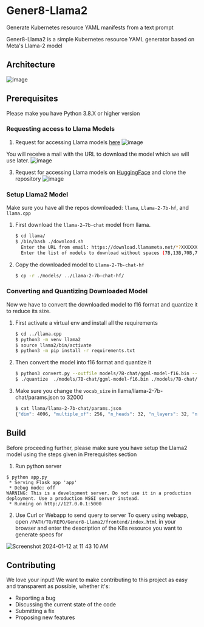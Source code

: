 # Gener8-Llama2
Generate Kubernetes resource YAML manifests from a text prompt

Gener8-Llama2 is a simple Kubernetes resource YAML generator based on Meta's Llama-2 model

## Architecture

![image](https://github.com/rutu-k/Gener8-Llama2/assets/25836028/410311c5-599b-4bdd-b1e3-cf3f7aacdc15)


## Prerequisites

Please make you have Python 3.8.X or higher version

### Requesting access to Llama Models
1. Request for accessing Llama models [here](https://ai.meta.com/resources/models-and-libraries/llama-downloads/)
![image](https://github.com/PrasadG193/Gener8-Llama2/assets/25836028/17f92fa9-db87-41f0-ac82-7c9ad818f2fb)

You will receive a mail with the URL to download the model which we will use later.
![image](https://github.com/PrasadG193/Gener8-Llama2/assets/25836028/86e123ea-36d8-4604-a61f-5f163d665f15)


3. Request for accessing Llama models on [HuggingFace](https://huggingface.co/meta-llama/Llama-2-7b-hf) and clone the repository
![image](https://github.com/PrasadG193/Gener8-Llama2/assets/25836028/250f597a-8038-4b06-b652-5cf939f472b2)

### Setup Llama2 Model
Make sure you have all the repos downloaded: `llama`, `Llama-2-7b-hf`, and `llama.cpp`
1. First download the `llama-2–7b-chat` model from llama.
   ```sh
   $ cd llama/
   $ /bin/bash ./download.sh
     Enter the URL from email: https://download.llamameta.net/*?XXXXXXXXXXXXX
     Enter the list of models to download without spaces (7B,13B,70B,7B-chat,13B-chat,70B-chat), or press Enter for all: 7B-chat
   ```
2. Copy the downloaded model to `Llama-2-7b-chat-hf`
   ```sh
   $ cp -r ./models/ ../Llama-2-7b-chat-hf/
   ```
   
### Converting and Quantizing Downloaded Model
Now we have to convert the downloaded model to f16 format and quantize it to reduce its size.
1. First activate a virtual env and install all the requirements
   ```sh
   $ cd ../llama.cpp
   $ python3 -m venv llama2
   $ source llama2/bin/activate
   $ python3 -m pip install -r requirements.txt
   ```

2. Then convert the model into f16 format and quantize it
   ```sh
   $ python3 convert.py --outfile models/7B-chat/ggml-model-f16.bin --outtype f16 ../../llama2/llama/llama-2-7b-chat --vocab-dir ../../llama2/llama
   $ ./quantize  ./models/7B-chat/ggml-model-f16.bin ./models/7B-chat/ggml-model-q4_0.bin q4_0
   ```
3. Make sure you change the `vocab_size` in llama/llama-2-7b-chat/params.json to 32000
   ```sh
   $ cat llama/llama-2-7b-chat/params.json
   {"dim": 4096, "multiple_of": 256, "n_heads": 32, "n_layers": 32, "norm_eps": 1e-06, "vocab_size": 32000}
   ```

## Build

Before proceeding further, please make sure you have setup the Llama2 model using the steps given in Prerequisites section

1. Run python server
```
$ python app.py
 * Serving Flask app 'app'
 * Debug mode: off
WARNING: This is a development server. Do not use it in a production deployment. Use a production WSGI server instead.
 * Running on http://127.0.0.1:5000
```

2. Use Curl or Webapp to send query to server
To query using webapp, open `/PATH/TO/REPO/Gener8-Llama2/frontend/index.html` in your browser
and enter the description of the K8s resource you want to generate specs for

  ![Screenshot 2024-01-12 at 11 43 10 AM](https://github.com/PrasadG193/Gener8-Llama2/assets/7098659/43bde8e0-ed6f-4b47-b4b6-a7199f69b010)



## Contributing

We love your input! We want to make contributing to this project as easy and transparent as possible, whether it's:
- Reporting a bug
- Discussing the current state of the code
- Submitting a fix
- Proposing new features
